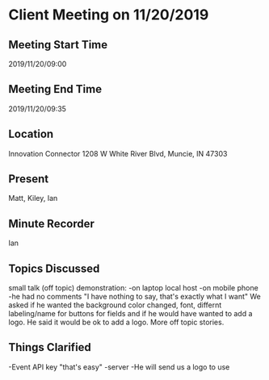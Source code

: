# Client Meeting on 11/20/2019

## Meeting Start Time

2019/11/20/09:00

## Meeting End Time

2019/11/20/09:35

## Location

Innovation Connector 1208 W White River Blvd, Muncie, IN 47303

## Present

Matt, Kiley, Ian

## Minute Recorder

Ian

## Topics Discussed

small talk (off topic)
demonstration:
	-on laptop local host
	-on mobile phone
	-he had no comments "I have nothing to say, that's exactly what I want"
We asked if he wanted the background color changed, font, differnt labeling/name for buttons for fields and if he would have wanted to add a logo. He said it would be ok to add a logo.
More off topic stories.

## Things Clarified

-Event API key "that's easy"
-server
-He will send us a logo to use

